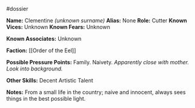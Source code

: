 #dossier

**Name:** Clementine *(unknown surname)*
**Alias:** None
**Role:** Cutter
**Known Vices:** Unknown
**Known Fears:** Unknown

**Known Associates:** Unknown

**Faction:** [[Order of the Eel]]

**Possible Pressure Points:** Family. Naivety.
	*Apparently close with mother. Look into background.* 

**Other Skills:** Decent Artistic Talent

**Notes:** From a small life in the country; naive and innocent, always sees things in the best possible light.